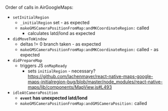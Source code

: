 Order of calls in AirGoogleMaps:

* `setInitialRegion`
  * `_initialRegion` set - as expected
  * `makeGMSCameraPositionFromMap:andMKCoordinateRegion:` called
    * calculates latd/lond as expected
* `didMoveToWindow`
  * deltas != 0 branch taken - as expected
  * `makeGMSCameraPositionFromMap:andMKCoordinateRegion:` called - as expected
* `didPrepareMap`
  * triggers JS `onMapReady`
    * sets `initialRegion` - necessary? https://github.com/lachenmayer/react-native-maps-google-maps-initialregion-bug/blob/master/node_modules/react-native-maps/lib/components/MapView.js#L493
* `idleAtCameraPosition`
  * **`event` has unexpected latd/lond**
  * `makeGMSCameraPositionFromMap:andGMSCameraPosition:` called
